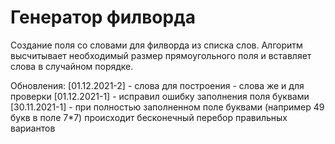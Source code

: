 # Генератор филворда

Создание поля со словами для филворда из списка слов.
Алгоритм высчитывает необходимый размер прямоугольного поля и вставляет слова в случайном порядке. 

Обновления:
\[01.12.2021-2\] - слова для построения - слова же и для проверки
\[01.12.2021-1\] - исправил ошибку заполнения поля буквами
\[30.11.2021-1\] - при полностью заполненном поле буквами (например 49 букв в поле 7*7) происходит бесконечный перебор правильных вариантов